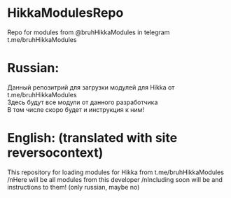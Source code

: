 # HikkaModulesRepo
Repo for modules from @bruhHikkaModules in telegram t.me/bruhHikkaModules

# Russian:
Данный репозитрий для загрузки модулей для Hikka от t.me/bruhHikkaModules<br>
Здесь будут все модули от данного разработчика<br>
В том числе скоро будет и инструкция к ним!

# English: (translated with site reversocontext)
This repository for loading modules for Hikka from t.me/bruhHikkaModules 
/nHere will be all modules from this developer 
/nIncluding soon will be and instructions to them! (only russian, maybe no)

